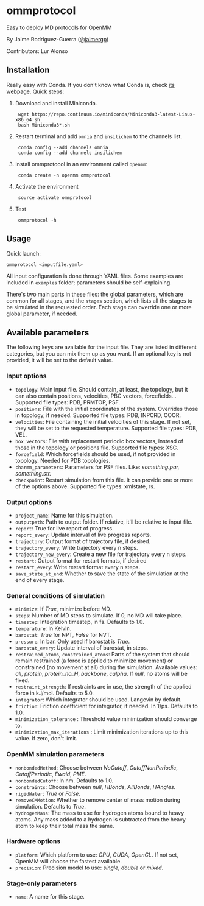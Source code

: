 ommprotocol
===========

Easy to deploy MD protocols for OpenMM

By Jaime Rodríguez-Guerra ([@jaimergp](https://github.com/jaimergp))

Contributors: Lur Alonso

Installation
------------
Really easy with Conda. If you don't know what Conda is, check [its webpage](http://conda.pydata.org/docs/). Quick steps:

1. Download and install Miniconda.

        wget https://repo.continuum.io/miniconda/Miniconda3-latest-Linux-x86_64.sh
        bash Miniconda3*.sh

2. Restart terminal and add `omnia` and `insilichem` to the channels list.

        conda config --add channels omnia
        conda config --add channels insilichem

3. Install ommprotocol in an environment called `openmm`:

        conda create -n openmm ommprotocol

4. Activate the environment

        source activate ommprotocol

5. Test

        ommprotocol -h


Usage
-----
Quick launch:

    ommprotocol <inputfile.yaml>

All input configuration is done through YAML files. Some examples are included in `examples` folder; parameters should be self-explaining.

There's two main parts in these files: the global parameters, which are common for all stages, and the `stages` section, which lists all the stages to be simulated in the requested order. Each stage can override one or more global parameter, if needed.


Available parameters
--------------------
The following keys are available for the input file. They are listed in different categories, but you can mix them up as you want. If an optional key is not provided, it will be set to the default value.

### Input options
- `topology`: Main input file. Should contain, at least, the topology, but it can also contain positions, velocities, PBC vectors, forcefields... Supported file types: PDB, PRMTOP, PSF.
- `positions`: File with the initial coordinates of the system. Overrides those in topology, if needed. Supported file types: PDB, INPCRD, COOR.
- `velocities`: File containing the initial velocities of this stage. If not set, they will be set to the requested temperature. Supported file types: PDB, VEL.
- `box_vectors`: File with replacement periodic box vectors, instead of those in the topology or positions file. Supported file types: XSC.
- `forcefield`: Which forcefields should be used, if not provided in topology. Needed for PDB topologies.
- `charmm_parameters`: Parameters for PSF files. Like: *something.par, something.str.*
- `checkpoint`: Restart simulation from this file. It can provide one or more of the options above. Supported file types: xmlstate, rs.

### Output options
- `project_name`: Name for this simulation.
- `outputpath`: Path to output folder. If relative, it'll be relative to input file. 
- `report`: True for live report of progress.
- `report_every`: Update interval of live progress reports.
- `trajectory`: Output format of trajectory file, if desired.
- `trajectory_every`: Write trajectory every n steps.
- `trajectory_new_every`: Create a new file for trajectory every n steps.
- `restart`: Output format for restart formats, if desired
- `restart_every`: Write restart format every n steps.
- `save_state_at_end`: Whether to save the state of the simulation at the end of every stage.

### General conditions of simulation
- `minimize`: If *True*, minimize before MD.
- `steps`: Number of MD steps to simulate. If 0, no MD will take place.
- `timestep`: Integration timestep, in fs. Defaults to 1.0.
- `temperature`: In Kelvin.
- `barostat`: *True* for NPT, *False* for NVT.
- `pressure`: In bar. Only used if barostat is *True*.
- `barostat_every`: Update interval of barostat, in steps.
- `restrained_atoms`, `constrained_atoms`: Parts of the system that should remain restrained (a force is applied to minimize movement) or constrained (no movement at all) during the simulation. Available values: *all*, *protein*, *protein_no_H*, *backbone*, *calpha*. If *null*, no atoms will be fixed.
- `restraint_strength`: If restraints are in use, the strength of the applied force in kJ/mol. Defaults to 5.0.
- `integrator`: Which integrator should be used. Langevin by default.
- `friction`: Friction coefficient for integrator, if needed. In 1/ps. Defaults to 1.0.
- `minimization_tolerance` : Threshold value minimization should converge to.
- `minimization_max_iterations` : Limit minimization iterations up to this value. If zero, don't limit.

### OpenMM simulation parameters
- `nonbondedMethod`: Choose between *NoCutoff*, *CutoffNonPeriodic*, *CutoffPeriodic*, *Ewald*, *PME*.
- `nonbondedCutoff`: In nm. Defaults to 1.0.   
- `constraints`: Choose between *null*, *HBonds*, *AllBonds*, *HAngles*.
- `rigidWater`: *True* or *False*.
- `removeCMMotion`: Whether to remove center of mass motion during simulation. Defaults to *True*.  
- `hydrogenMass`: The mass to use for hydrogen atoms bound to heavy atoms. Any mass added to a hydrogen is subtracted from the heavy atom to keep their total mass the same.

### Hardware options
- `platform`: Which platform to use: *CPU*, *CUDA*, *OpenCL*. If not set, OpenMM will choose the fastest available.
- `precision`: Precision model to use: *single*, *double* or *mixed*.

### Stage-only parameters
- `name`: A name for this stage. 
